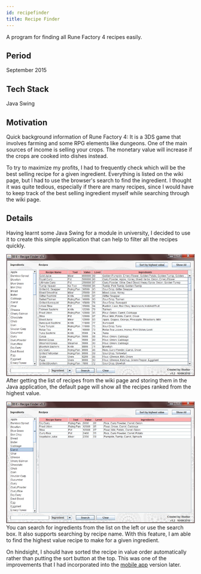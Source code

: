 ```yaml
---
id: recipefinder
title: Recipe Finder
---
```


A program for finding all Rune Factory 4 recipes easily.

## Period
September 2015

## Tech Stack
Java Swing

## Motivation
Quick background information of Rune Factory 4: It is a 3DS game that involves farming and some RPG elements like dungeons. One of the main sources of income is selling your crops. The monetary value will increase if the crops are cooked into dishes instead.

To try to maximize my profits, I had to frequently check which will be the best selling recipe for a given ingredient. Everything is listed on the wiki page, but I had to use the browser's search to find the ingredient. I thought it was quite tedious, especially if there are many recipes, since I would have to keep track of the best selling ingredient myself while searching through the wiki page.

## Details
Having learnt some Java Swing for a module in university, I decided to use it to create this simple application that can help to filter all the recipes quickly.

![recipe1](/img/recipe1.JPG)
After getting the list of recipes from the wiki page and storing them in the Java application, the default page will show all the recipes ranked from the highest value.

![recipe2](/img/recipe2.JPG)
You can search for ingredients from the list on the left or use the search box. It also supports searching by recipe name. With this feature, I am able to find the highest value recipe to make for a given ingredient.

On hindsight, I should have sorted the recipe in value order automatically rather than putting the sort button at the top. This was one of the improvements that I had incorporated into the [mobile app](runefactory.md) version later.
